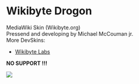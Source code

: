 Wikibyte Drogon
=================

MediaWiki Skin (Wikibyte.org)<br>
Pressend and developing by Michael McCouman jr.<br>
More DevSkins: <br>
* <a href="labs.wikibyte.org">Wikibyte Labs</a>

<b>NO SUPPORT !!!</b>

<a href="http://labs.wikibyte.org"><img style="width:auto;" src="http://sphotos-h.ak.fbcdn.net/hphotos-ak-snc6/c0.11.851.315/p851x315/281004_461929037190975_2071299471_o.jpg"></a>
